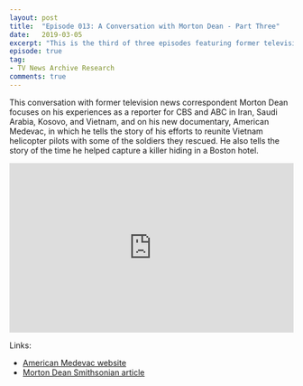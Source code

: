 ```yaml
---
layout: post
title:  "Episode 013: A Conversation with Morton Dean - Part Three"
date:   2019-03-05
excerpt: "This is the third of three episodes featuring former television news correspondent Morton Dean, who discusses his recent documentary, American Medevac, as well as other interesting chapters in his decades-long career as a news reporter and anchor for CBS and ABC."
episode: true
tag:
- TV News Archive Research
comments: true
---
```

This conversation with former television news correspondent Morton Dean focuses on his experiences as a reporter for CBS and ABC in Iran, Saudi Arabia, Kosovo, and Vietnam, and on his new documentary, American Medevac, in which he tells the story of his efforts to reunite Vietnam helicopter pilots with some of the soldiers they rescued. He also tells the story of the time he helped capture a killer hiding in a Boston hotel.

<iframe width="100%" height="300" scrolling="no" frameborder="no" allow="autoplay" src="https://w.soundcloud.com/player/?url=https%3A//api.soundcloud.com/tracks/585370353%3Fsecret_token%3Ds-6aDDr&color=%23ff5500&auto_play=false&hide_related=false&show_comments=true&show_user=true&show_reposts=false&show_teaser=true&visual=true"></iframe>

Links:
* [American Medevac website](http://www.vietnammedevac.com)
* [Morton Dean Smithsonian article](https://www.airspacemag.com/history-of-flight/lives-they-saved-vietnam-medevac-180957298)
